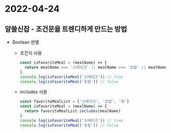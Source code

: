 # 2022-04-24

## 알쓸신잡 - 조건문을 트렌디하게 만드는 방법   
* Boolean 판별
  + 조건식 사용
    ```javascript
    const isFavoriteMeal = (mealName) => {
      return mealName === '스테이크' || mealName === '초밥' || mealName === '회'
    }
    console.log(isFavoriteMeal('스테이크')) // true
    console.log(isFavoriteMeal('초밥')) // false
    ```

  + includes 사용
    ```javascript
    const favoriteMealList = ['스테이크', '초밥', '회']
    const isFavoriteMeal = (mealName) => {
      return favoriteMealList.includes(mealName)
    }
    console.log(isFavoriteMeal('스테이크')) // true
    console.log(isFavoriteMeal('초밥')) // false
    ```
